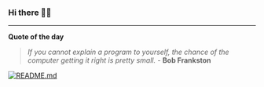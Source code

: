 ### Hi there 👋🏻


---

**Quote of the day**

> *If you cannot explain a program to yourself, the chance of the
computer getting it right is pretty small.* - **Bob Frankston** 

[![README.md](https://github.com/marcolovazzano/marcolovazzano/actions/workflows/readme.yml/badge.svg)](https://github.com/marcolovazzano/marcolovazzano/actions/workflows/readme.yml)
